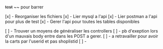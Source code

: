 ~~test~~ ~~ pour barrer

[x] - Reorganiser les fichiers
[x] - Lier mysql a l'api
[x] - Lier postman a l'api pour plus de test
[x] - Gerer l'api pour toutes les tables disponibles

[ ] - Trouver un moyens de généraliser les controllers
[ ] - pb d'exeption lors d'un mauvais body entre dans les POST a gerer.
[ ] - a retravailler pour avoir la carts par l'userid et pas shoplistid
[ ] - 